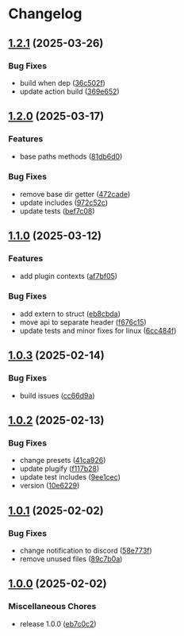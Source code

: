 # Changelog

## [1.2.1](https://github.com/untrustedmodders/plugify-module-cpp/compare/v1.2.0...v1.2.1) (2025-03-26)


### Bug Fixes

* build when dep ([36c502f](https://github.com/untrustedmodders/plugify-module-cpp/commit/36c502fc7a43329949d8b1f03545af45654a7957))
* update action build ([369e652](https://github.com/untrustedmodders/plugify-module-cpp/commit/369e6528715589b00b55d63b6c97ed0373b745bf))

## [1.2.0](https://github.com/untrustedmodders/plugify-module-cpp/compare/v1.1.0...v1.2.0) (2025-03-17)


### Features

* base paths methods ([81db6d0](https://github.com/untrustedmodders/plugify-module-cpp/commit/81db6d09ad6123eb27cf867cc9ecc0d64fea8d43))


### Bug Fixes

* remove base dir getter ([472cade](https://github.com/untrustedmodders/plugify-module-cpp/commit/472cade5543ecf6543551af474908519c3e9559c))
* update includes ([972c52c](https://github.com/untrustedmodders/plugify-module-cpp/commit/972c52cbe3e96e769aa429977d03c4f7f2ce52f9))
* update tests ([bef7c08](https://github.com/untrustedmodders/plugify-module-cpp/commit/bef7c083e71d4471734f0e68ed14d61f01793656))

## [1.1.0](https://github.com/untrustedmodders/plugify-module-cpp/compare/v1.0.3...v1.1.0) (2025-03-12)


### Features

* add plugin contexts ([af7bf05](https://github.com/untrustedmodders/plugify-module-cpp/commit/af7bf05058484e9015f66df3d2a11d446267e7c6))


### Bug Fixes

* add extern to struct ([eb8cbda](https://github.com/untrustedmodders/plugify-module-cpp/commit/eb8cbda7c28856afabc4791cb1138eabdb6eb818))
* move api to separate header ([f676c15](https://github.com/untrustedmodders/plugify-module-cpp/commit/f676c15a6f117501240f53361a88df04a5539f84))
* update tests and minor fixes for linux ([6cc484f](https://github.com/untrustedmodders/plugify-module-cpp/commit/6cc484f67aaea399c2923a9c9f2ce37bf010e471))

## [1.0.3](https://github.com/untrustedmodders/plugify-module-cpp/compare/v1.0.2...v1.0.3) (2025-02-14)


### Bug Fixes

* build issues ([cc66d9a](https://github.com/untrustedmodders/plugify-module-cpp/commit/cc66d9a5fa4a82bf9d2eb548aed98dec10e701e9))

## [1.0.2](https://github.com/untrustedmodders/plugify-module-cpp/compare/v1.0.1...v1.0.2) (2025-02-13)


### Bug Fixes

* change presets ([41ca926](https://github.com/untrustedmodders/plugify-module-cpp/commit/41ca926967385427157c6d5f9952968237d2c91f))
* update plugify ([f117b28](https://github.com/untrustedmodders/plugify-module-cpp/commit/f117b280cc07bbbb7eaccacbb655d83e75d6b08a))
* update test includes ([9ee1cec](https://github.com/untrustedmodders/plugify-module-cpp/commit/9ee1cec5aa590878fa142ff3e1744f708831b703))
* version ([10e6229](https://github.com/untrustedmodders/plugify-module-cpp/commit/10e6229568b3aae11b54f1c92b4853dff4ef6ace))

## [1.0.1](https://github.com/untrustedmodders/plugify-module-cpp/compare/v1.0.0...v1.0.1) (2025-02-02)


### Bug Fixes

* change notification to discord ([58e773f](https://github.com/untrustedmodders/plugify-module-cpp/commit/58e773f7d256d9bb579a38623461ac3052a9d02f))
* remove unused files ([89c7b0a](https://github.com/untrustedmodders/plugify-module-cpp/commit/89c7b0aa221ca4411c706606533098ac34d2d488))

## [1.0.0](https://github.com/untrustedmodders/plugify-module-cpp/compare/v1.0.0...v1.0.0) (2025-02-02)


### Miscellaneous Chores

* release 1.0.0 ([eb7c0c2](https://github.com/untrustedmodders/plugify-module-cpp/commit/eb7c0c23bfffafd1783cd1474c34e17dd82d8cad))

